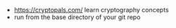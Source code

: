 * <https://cryptopals.com/> learn cryptography concepts
* run from the base directory of your git repo
